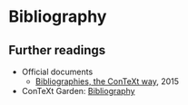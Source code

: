 # Bibliography

## Further readings

- Official documents
    - [Bibliographies, the ConTeXt way](http://pragma-ade.nl/general/manuals/mkiv-publications.pdf), 2015
- ConTeXt Garden: [Bibliography](https://wiki.contextgarden.net/Bibliography)
